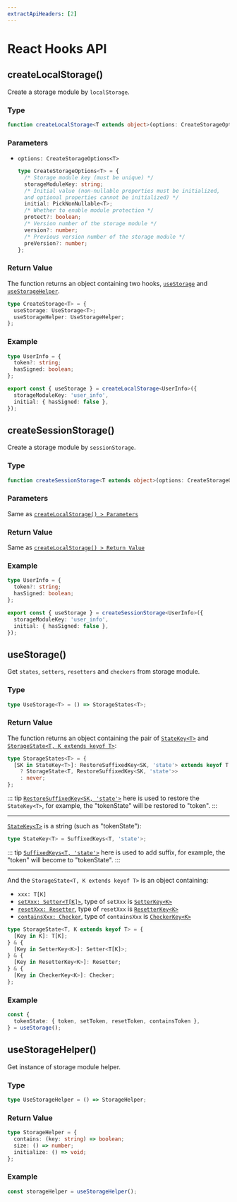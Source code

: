 ```yaml
---
extractApiHeaders: [2]
---
```


# React Hooks API

## createLocalStorage()

Create a storage module by `localStorage`.

### Type

```ts
function createLocalStorage<T extends object>(options: CreateStorageOptions<T>): CreateStorage<T>;
```

### Parameters

- `options: CreateStorageOptions<T>`

  ```ts
  type CreateStorageOptions<T> = {
    /* Storage module key (must be unique) */
    storageModuleKey: string;
    /* Initial value (non-nullable properties must be initialized, 
    and optional properties cannot be initialized) */
    initial: PickNonNullable<T>;
    /* Whether to enable module protection */
    protect?: boolean;
    /* Version number of the storage module */
    version?: number;
    /* Previous version number of the storage module */
    preVersion?: number;
  };
  ```

### Return Value

The function returns an object containing two hooks, [`useStorage`](#usestorage) and [`useStorageHelper`](#usestoragehelper).

```ts
type CreateStorage<T> = {
  useStorage: UseStorage<T>;
  useStorageHelper: UseStorageHelper;
};
```

### Example

```ts
type UserInfo = {
  token?: string;
  hasSigned: boolean;
};

export const { useStorage } = createLocalStorage<UserInfo>({
  storageModuleKey: 'user_info',
  initial: { hasSigned: false },
});
```

## createSessionStorage()

Create a storage module by `sessionStorage`.

### Type

```ts
function createSessionStorage<T extends object>(options: CreateStorageOptions<T>): CreateStorage<T>;
```

### Parameters

Same as [`createLocalStorage() > Parameters`](#parameters)

### Return Value

Same as [`createLocalStorage() > Return Value`](#return-value)

### Example

```ts
type UserInfo = {
  token?: string;
  hasSigned: boolean;
};

export const { useStorage } = createSessionStorage<UserInfo>({
  storageModuleKey: 'user_info',
  initial: { hasSigned: false },
});
```

## useStorage()

Get `states`, `setters`, `resetters` and `checkers` from storage module.

### Type

```ts
type UseStorage<T> = () => StorageStates<T>;
```

### Return Value

The function returns an object containing the pair of [`StateKey<T>`](../type-definition/react-hooks.html#statekey) and [`StorageState<T, K extends keyof T>`](../type-definition/react-hooks.html#storagestate):

```ts
type StorageStates<T> = {
  [SK in StateKey<T>]: RestoreSuffixedKey<SK, 'state'> extends keyof T
    ? StorageState<T, RestoreSuffixedKey<SK, 'state'>>
    : never;
};
```

::: tip
[`RestoreSuffixedKey<SK, 'state'>`](../type-definition/shared.html#restoresuffixedkey) here is used to restore the `StateKey<T>`, for example, the "tokenState" will be restored to "token".
:::

<hr>

[`StateKey<T>`](../type-definition/react-hooks.html#statekey) is a string (such as "tokenState"):

```ts
type StateKey<T> = SuffixedKeys<T, 'state'>;
```

::: tip
[`SuffixedKeys<T, 'state'>`](../type-definition/shared.html#suffixedkeys) here is used to add suffix, for example, the "token" will become to "tokenState".
:::

<hr>

And the `StorageState<T, K extends keyof T>` is an object containing:

- `xxx: T[K]`
- [`setXxx: Setter<T[K]>`](../type-definition/react-hooks.html#setter), type of `setXxx` is [`SetterKey<K>`](../type-definition/react-hooks.html#setterkey)
- [`resetXxx: Resetter`](../type-definition/react-hooks.html#resetter), type of `resetXxx` is [`ResetterKey<K>`](../type-definition/react-hooks.html#resetterkey)
- [`containsXxx: Checker`](../type-definition/react-hooks.html#checker), type of `containsXxx` is [`CheckerKey<K>`](../type-definition/react-hooks.html#checkerkey)

```ts
type StorageState<T, K extends keyof T> = {
  [Key in K]: T[K];
} & {
  [Key in SetterKey<K>]: Setter<T[K]>;
} & {
  [Key in ResetterKey<K>]: Resetter;
} & {
  [Key in CheckerKey<K>]: Checker;
};
```

### Example

```ts
const {
  tokenState: { token, setToken, resetToken, containsToken },
} = useStorage();
```

## useStorageHelper()

Get instance of storage module helper.

### Type

```ts
type UseStorageHelper = () => StorageHelper;
```

### Return Value

```ts
type StorageHelper = {
  contains: (key: string) => boolean;
  size: () => number;
  initialize: () => void;
};
```

### Example

```ts
const storageHelper = useStorageHelper();
```
